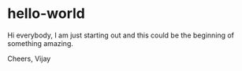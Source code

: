 # hello-world
Hi everybody,
I am just starting out and this could be the beginning of something amazing.

Cheers,
Vijay
